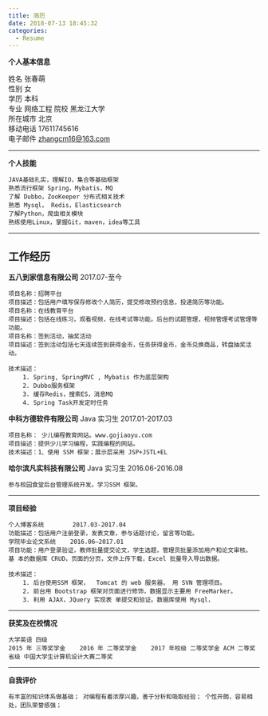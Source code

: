 ```yaml
---
title: 简历
date: 2018-07-13 18:45:32
categories:
  - Resume
---
```


**个人基本信息**

姓名 张春萌  
性别 女    
学历 本科   
专业 网络工程 
院校 黑龙江大学    
所在城市 北京     
移动电话 17611745616    
电子邮件   zhangcm16@163.com

------
**个人技能**

    JAVA基础扎实，理解IO，集合等基础框架
    熟悉流行框架 Spring，Mybatis，MQ
    了解 Dubbo，ZooKeeper 分布式相关技术
    熟悉 Mysql， Redis，Elasticsearch
    了解Python，爬虫相关模块
    熟练使用Linux，掌握Git，maven，idea等工具

------
**工作经历**
-
 **五八到家信息有限公司**      2017.07-至今
 
    项目名称：招聘平台
    项目描述：包括用户填写保存修改个人简历，提交修改预约信息，投递简历等功能。
    项目名称：在线教育平台 
    项目描述：包括在线练习，观看视频，在线考试等功能。后台的试题管理，视频管理考试管理等功能。 
    项目名称：签到活动，抽奖活动
    项目描述：签到活动包括七天连续签到获得金币，任务获得金币，金币兑换商品，转盘抽奖活动。
    
    技术描述：  
        1. Spring, SpringMVC , Mybatis 作为底层架构 
        2. Dubbo服务框架 
        3. 缓存Redis，搜索ES，消息MQ
        4. Spring Task开发定时任务 
        
 **中科方德软件有限公司**      Java 实习生  	2017.01-2017.03
    
    项目名称： 少儿编程教育网站。www.gojiaoyu.com
    项目描述：提供少儿学习编程，实践编程的网站。
    技术描述：1、使用 SSM 框架；展示层采用 JSP+JSTL+EL
  **哈尔滨凡实科技有限公司**  Java 实习生	    2016.06-2016.08
    
    参与校园食堂后台管理系统开发。学习SSM 框架。
------
        
**项目经验**

    个人博客系统        2017.03-2017.04
    功能描述：包括用户注册登录，发表文章，参与话题讨论，留言等功能。
    学院毕业论文系统	2016.06—2017.01
    项目功能：用户登录验证，教师批量提交论文，学生选题，管理员批量添加用户和论文审核。 基 本的数据库 CRUD，页面的分页，文件上传下载，Excel 批量导入导出数据。

    技术描述：
        1. 后台使用SSM 框架，	Tomcat 的 web 服务器， 用 SVN 管理项目。
        2. 前台用 Bootstrap 框架对页面进行修饰，数据显示主要用 FreeMarker。
        3. 利用 AJAX，JQuery 实现表 单提交和验证。数据库使用 Mysql，
        
------        
        
**获奖及在校情况**

    大学英语 四级
    2015 年 三等奖学金	2016 年 二等奖学金	2017 年校级 二等奖学金 ACM 二等奖	  
    省级 中国大学生计算机设计大赛二等奖
    
------

**自我评价**

    有丰富的知识体系做基础； 对编程有着浓厚兴趣，善于分析和吸取经验； 个性开朗，容易相处，团队荣誉感强；
